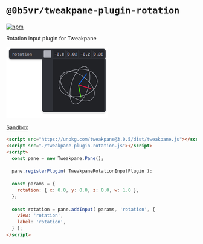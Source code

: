 # `@0b5vr/tweakpane-plugin-rotation`

[![npm](https://img.shields.io/npm/v/@0b5vr/tweakpane-plugin-rotation?logo=npm&style=flat-square)](https://www.npmjs.com/package/@0b5vr/tweakpane-plugin-rotation)

Rotation input plugin for Tweakpane

![rotation](https://github.com/0b5vr/tweakpane-plugin-rotation/raw/dev/readme-images/rotation.png)

[Sandbox](https://0b5vr.github.io/tweakpane-plugin-rotation)

```html
<script src="https://unpkg.com/tweakpane@3.0.5/dist/tweakpane.js"></script>
<script src="./tweakpane-plugin-rotation.js"></script>
<script>
  const pane = new Tweakpane.Pane();

  pane.registerPlugin( TweakpaneRotationInputPlugin );

  const params = {
    rotation: { x: 0.0, y: 0.0, z: 0.0, w: 1.0 },
  };

  const rotation = pane.addInput( params, 'rotation', {
    view: 'rotation',
    label: 'rotation',
  } );
</script>
```
